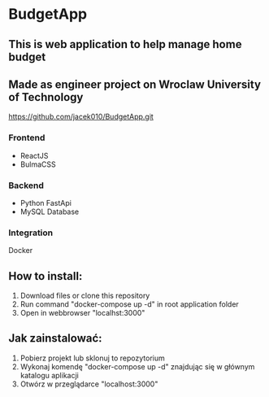 # BudgetApp

## This is web application to help manage home budget

## Made as engineer project on Wroclaw University of Technology
https://github.com/jacek010/BudgetApp.git

### Frontend
- ReactJS
- BulmaCSS

### Backend
- Python FastApi
- MySQL Database

### Integration
Docker


## How to install:
1. Download files or clone this repository
2. Run command "docker-compose up -d" in root application folder
3. Open in webbrowser "localhst:3000"

## Jak zainstalować:
1. Pobierz projekt lub sklonuj to repozytorium
2. Wykonaj komendę "docker-compose up -d" znajdując się w głównym katalogu aplikacji
3. Otwórz w przeglądarce "localhost:3000"

